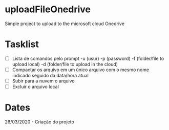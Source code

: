 # uploadFileOnedrive
Simple project to upload to the microsoft cloud Onedrive

# Tasklist

- [ ] Lista de comandos pelo prompt -u (usur) -p (password) -f (folder/file to upload local) -d (folder/file to upload in the cloud)
- [ ] Compactar os arquivo em um único arquivo com o mesmo nome indicado seguido da data/hora atual
- [ ] Subir para a nuvem o arquivo
- [ ] Excluir o arquivo local

# Dates
26/03/2020 - Criação do projeto
